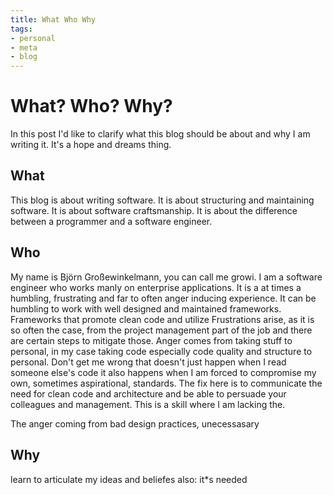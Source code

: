 ```yaml
---
title: What Who Why
tags:
- personal
- meta
- blog
---
```

# What? Who? Why?
In this post I'd like to clarify what this blog should be about and why I am writing it. It's a hope and dreams thing.

## What
This blog is about writing software. It is about structuring and maintaining software. It is about software craftsmanship. It is about the difference between a programmer and a software engineer.

## Who 
My name is Björn Großewinkelmann, you can call me growi. I am a software engineer who works manly on enterprise applications. It is a at times a humbling, frustrating and far to often anger inducing experience. 
It can be humbling to work with well designed and maintained frameworks. Frameworks that promote clean code and utilize 
Frustrations arise, as it is so often the case, from the project management part of the job and there are certain steps to mitigate those. Anger comes from taking stuff to personal, in my case taking code especially code quality and structure to personal. Don't get me wrong that doesn't just happen when I read someone else's code it also happens when I am forced to compromise my own, sometimes aspirational, standards. The fix here is to communicate the need for clean code and architecture and be able to persuade your colleagues and management. This is a skill where I am lacking the.

The anger coming from bad design practices, unecessasary 

## Why
learn to articulate my ideas and beliefes
also: it*s needed
<!--stackedit_data:
eyJoaXN0b3J5IjpbLTYzNzAxNjQ0MSwtMTU4NDk2MTE0NywtND
Q0Njk5OTE0LDE0ODE2ODkxMDMsLTYxMDM3MzQ3OCwtMTA5OTg0
MzkyLC01NTEyNTIwMjAsMTk2MzY1MzE5NCwxMjUxMTQxNDY3LD
ExMDE0NDUxMzQsLTE2ODk1ODQ0OTcsLTE3Mzc3MTI3NTEsLTU3
NDY1MzY4LDE5MzY3NTU0NDksLTUwMDQ3NDIzNl19
-->